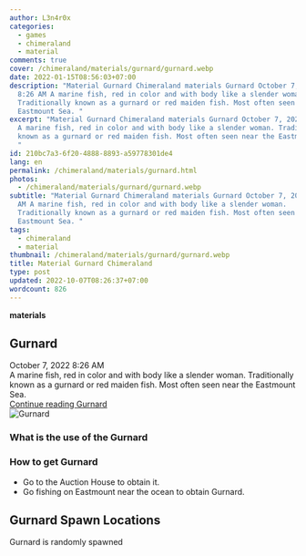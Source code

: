```yaml
---
author: L3n4r0x
categories:
  - games
  - chimeraland
  - material
comments: true
cover: /chimeraland/materials/gurnard/gurnard.webp
date: 2022-01-15T08:56:03+07:00
description: "Material Gurnard Chimeraland materials Gurnard October 7, 2022
  8:26 AM A marine fish, red in color and with body like a slender woman.
  Traditionally known as a gurnard or red maiden fish. Most often seen near the
  Eastmount Sea. "
excerpt: "Material Gurnard Chimeraland materials Gurnard October 7, 2022 8:26 AM
  A marine fish, red in color and with body like a slender woman. Traditionally
  known as a gurnard or red maiden fish. Most often seen near the Eastmount Sea.
  "
id: 210bc7a3-6f20-4888-8893-a59778301de4
lang: en
permalink: /chimeraland/materials/gurnard.html
photos:
  - /chimeraland/materials/gurnard/gurnard.webp
subtitle: "Material Gurnard Chimeraland materials Gurnard October 7, 2022 8:26
  AM A marine fish, red in color and with body like a slender woman.
  Traditionally known as a gurnard or red maiden fish. Most often seen near the
  Eastmount Sea. "
tags:
  - chimeraland
  - material
thumbnail: /chimeraland/materials/gurnard/gurnard.webp
title: Material Gurnard Chimeraland
type: post
updated: 2022-10-07T08:26:37+07:00
wordcount: 826
---
```


<link
  rel="stylesheet"
  href="https://rawcdn.githack.com/dimaslanjaka/Web-Manajemen/870a349/css/bootstrap-5-3-0-alpha3-wrapper.css"
/>
<section id="bootstrap-wrapper">
  <div data-bs-theme="dark">
    <div
      class="row g-0 border rounded overflow-hidden flex-md-row mb-4 shadow-sm position-relative bg-dark text-light"
    >
      <div class="col p-4 d-flex flex-column position-static">
        <strong class="d-inline-block mb-2 text-success">materials</strong>
        <h2 class="mb-0">Gurnard</h2>
        <div class="mb-1 text-muted">October 7, 2022 8:26 AM</div>
        <div class="mb-2 border p-1">
          A marine fish, red in color and with body like a slender woman.
          Traditionally known as a gurnard or red maiden fish. Most often seen
          near the Eastmount Sea.
        </div>
        <a
          href="/chimeraland/materials/gurnard.html"
          class="stretched-link d-none text-primary"
          >Continue reading Gurnard</a
        >
      </div>
      <div class="col-auto d-none d-md-block d-lg-block">
        <img
          src="https://www.webmanajemen.com/chimeraland/materials/gurnard/gurnard.webp"
          alt="Gurnard"
        />
      </div>
    </div>
    <div class="row">
      <div class="col-lg-6 col-12 mb-2">
        <div class="card">
          <div class="card-body">
            <h3 class="card-title">What is the use of the Gurnard</h3>
            <div class="card-text"><ul></ul></div>
          </div>
        </div>
      </div>
      <div class="col-lg-6 col-12 mb-2">
        <div class="card">
          <div class="card-body">
            <h3 class="card-title">How to get Gurnard</h3>
            <div class="card-text">
              <ul>
                <li>Go to the Auction House to obtain it.</li>
                <li>
                  Go fishing on Eastmount near the ocean to obtain Gurnard.
                </li>
              </ul>
            </div>
          </div>
        </div>
      </div>
      <div class="col-12 mb-2">
        <h2>Gurnard Spawn Locations</h2>
        <p>Gurnard is randomly spawned</p>
      </div>
    </div>
  </div>
</section>